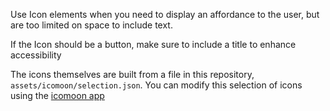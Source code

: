 Use Icon elements when you need to display an affordance to the user, but are too limited on space to include text.

If the Icon should be a button, make sure to include a title to enhance accessibility


The icons themselves are built from a file in this repository, `assets/icomoon/selection.json`.  You can modify this selection of icons using the [icomoon app](https://icomoon.io/)
